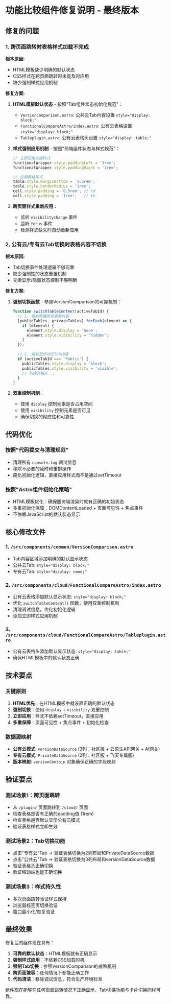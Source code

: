 # 功能比较组件修复说明 - 最终版本

## 修复的问题

### 1. 跨页面跳转时表格样式加载不完成

**根本原因:**
- HTML模板缺少明确的默认状态
- CSS样式在跨页面跳转时未能及时应用
- 缺少强制样式应用机制

**修复方案:**
1. **HTML模板默认状态** - 按照"Tab组件状态初始化规范"：
   - `VersionComparison.astro`: 公共云Tab内容设置 `style="display: block;"`
   - `FunctionalCompareAstro/index.astro`: 公有云表格设置 `style="display: block;"`  
   - `Tableplugin.astro`: 公有云表格头设置 `style="display: table;"`

2. **样式强制应用机制** - 按照"前端组件状态与样式规范"：
   ```javascript
   // 立即应用关键样式
   functionalWrapper.style.paddingLeft = '1rem';
   functionalWrapper.style.paddingRight = '1rem';
   
   // 应用表格样式
   table.style.marginBottom = '1.5rem';
   table.style.borderRadius = '1rem';
   cell.style.padding = '0.5rem'; // td
   cell.style.padding = '1rem';   // th
   ```

3. **跨页面样式重新应用**：
   - 监听 `visibilitychange` 事件
   - 监听 `focus` 事件  
   - 检测样式缺失时自动重新应用

### 2. 公有云/专有云Tab切换时表格内容不切换

**根本原因:**
- Tab切换事件处理逻辑不够可靠
- 缺少强制性的状态重置机制
- 元素显示/隐藏状态控制不够明确

**修复方案:**
1. **强制切换函数** - 参照VersionComparison的可靠机制：
   ```javascript
   function switchTableContent(activeTabId) {
     // 1. 强制隐藏所有表格内容
     [publicTables, privateTables].forEach(element => {
       if (element) {
         element.style.display = 'none';
         element.style.visibility = 'hidden';
       }
     });
     
     // 2. 强制显示对应Tab内容
     if (activeTabId === 'Public') {
       publicTables.style.display = 'block';
       publicTables.style.visibility = 'visible';
       // 切换表格头...
     }
   }
   ```

2. **双重控制机制**：
   - 使用 `display` 控制元素是否占用空间
   - 使用 `visibility` 控制元素是否可见
   - 确保切换的彻底性和可靠性

## 代码优化

### 按照"代码提交与清理规范"
- 清理所有 `console.log` 调试信息
- 移除不必要的延时和重排操作
- 简化初始化逻辑，直接应用样式而不是通过setTimeout

### 按照"Astro组件初始化策略"
- HTML模板优化：确保服务端渲染时就有正确的初始状态
- 多重初始化保障：DOMContentLoaded + 页面可见性 + 焦点事件
- 不依赖JavaScript的默认状态显示

## 核心修改文件

### 1. `/src/components/common/VersionComparison.astro`
- Tab内容区域添加明确的默认显示状态
- 公共云Tab: `style="display: block;"`
- 专有云Tab: `style="display: none;"`

### 2. `/src/components/cloud/FunctionalCompareAstro/index.astro`
- 公有云表格添加默认显示状态: `style="display: block;"`
- 优化 `switchTableContent()` 函数，使用双重控制机制
- 清理调试信息，优化初始化逻辑
- 添加立即样式应用机制

### 3. `/src/components/cloud/FunctionalCompareAstro/Tableplugin.astro`
- 公有云表格头添加默认显示状态: `style="display: table;"`
- 确保HTML模板中的默认状态正确

## 技术要点

### 关键原则
1. **HTML优先**：在HTML模板中就设置正确的默认状态
2. **强制切换**：使用 `display` + `visibility` 双重控制
3. **立即应用**：样式不依赖setTimeout，直接应用
4. **多重保障**：页面可见性 + 焦点事件 + 初始化检查

### 数据源映射
- **公有云模式**: `versionDataSource` (3列：社区版 + 云原生API网关 + AI网关)
- **专有云模式**: `PrivateDataSource` (2列：社区版 + 飞天专属版)
- **版本映射**: `versionContain` 对象确保正确的字段映射

## 验证要点

### 测试场景1：跨页面跳转
- 从 `/plugin/` 页面跳转到 `/cloud/` 页面
- 检查表格是否有正确的padding值 (1rem)
- 检查表格是否默认显示公有云模式
- 验证表格样式立即生效

### 测试场景2：Tab切换功能
- 点击"专有云"Tab → 验证表格切换为2列布局和PrivateDataSource数据
- 点击"公共云"Tab → 验证表格切换为3列布局和versionDataSource数据
- 验证表格头正确切换
- 验证移动端也能正确切换

### 测试场景3：样式持久性
- 多次页面跳转验证样式保持
- 浏览器标签页切换验证
- 窗口最小化/恢复验证

## 最终效果

修复后的组件现在具有：
1. **可靠的默认状态**：HTML模板就有正确显示
2. **强制样式应用**：不依赖CSS加载时机
3. **强制Tab切换**：参照VersionComparison的成熟机制
4. **跨页面兼容**：任何情况下都能正确工作
5. **代码清洁**：移除调试信息，符合生产环境标准

组件现在能够在任何页面跳转情况下正确显示，Tab切换功能与卡片切换同样可靠。